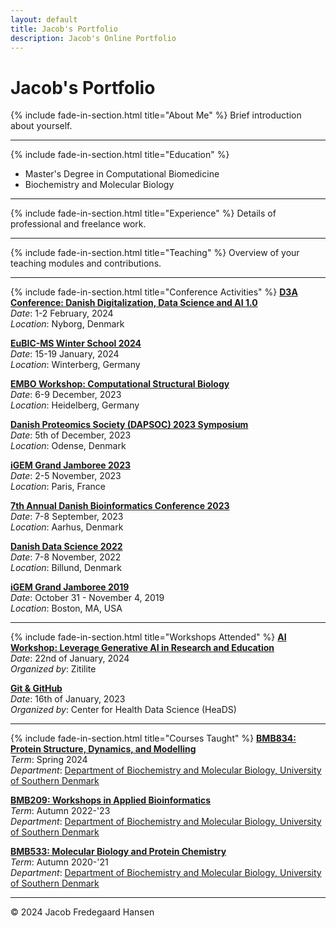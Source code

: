 ```yaml
---
layout: default
title: Jacob's Portfolio
description: Jacob's Online Portfolio
---
```


# Jacob's Portfolio


{% include fade-in-section.html title="About Me" %}
Brief introduction about yourself.
<!-- Adding ID for scrolling -->
<div id="about-me"></div>

---


{% include fade-in-section.html title="Education" %}
- Master's Degree in Computational Biomedicine
- Biochemistry and Molecular Biology
<!-- Adding ID for scrolling -->
<div id="education"></div>

---

{% include fade-in-section.html title="Experience" %}
Details of professional and freelance work.
<!-- Adding ID for scrolling -->
<div id="experience"></div>

---

{% include fade-in-section.html title="Teaching" %}
Overview of your teaching modules and contributions.
<!-- Adding ID for scrolling -->
<div id="teaching"></div>

---

{% include fade-in-section.html title="Conference Activities" %}
**[D3A Conference: Danish Digitalization, Data Science and AI 1.0](https://d3aconference.dk/)**  
_Date_: 1-2 February, 2024  
_Location_: Nyborg, Denmark

**[EuBIC-MS Winter School 2024](https://eubic-ms.org/)**  
_Date_: 15-19 January, 2024  
_Location_: Winterberg, Germany

**[EMBO Workshop: Computational Structural Biology](https://www.embl.org/about/info/course-and-conference-office/events/csb23-01/#vf-tabs__section-overview)**  
_Date_: 6-9 December, 2023  
_Location_: Heidelberg, Germany

**[Danish Proteomics Society (DAPSOC) 2023 Symposium](https://dapsoc.org/)**  
_Date_: 5th of December, 2023  
_Location_: Odense, Denmark

**[iGEM Grand Jamboree 2023](https://jamboree.igem.org/)**  
_Date_: 2-5 November, 2023  
_Location_: Paris, France

**[7th Annual Danish Bioinformatics Conference 2023](https://elixir-europe.org/about-us/who-we-are/nodes/denmark)**  
_Date_: 7-8 September, 2023  
_Location_: Aarhus, Denmark

**[Danish Data Science 2022](https://ddsa.dk/)**  
_Date_: 7-8 November, 2022  
_Location_: Billund, Denmark

**[iGEM Grand Jamboree 2019](https://jamboree.igem.org/)**  
_Date_: October 31 - November 4, 2019  
_Location_: Boston, MA, USA

---


{% include fade-in-section.html title="Workshops Attended" %}
**[AI Workshop: Leverage Generative AI in Research and Education](https://www.zitilite.com/)**  
_Date_: 22nd of January, 2024  
_Organized by_: Zitilite

**[Git & GitHub](https://heads.ku.dk/)**  
_Date_: 16th of January, 2023  
_Organized by_: Center for Health Data Science (HeaDS)

---

{% include fade-in-section.html title="Courses Taught" %}
**[BMB834: Protein Structure, Dynamics, and Modelling](https://odin.sdu.dk/sitecore/index.php?a=searchfagbesk&internkode=bmb834&lang=en)**  
_Term_: Spring 2024  
_Department_: [Department of Biochemistry and Molecular Biology, University of Southern Denmark](https://www.sdu.dk/en/om_sdu/institutter_centre/bmb_biokemi_og_molekylaer_biologi)

**[BMB209: Workshops in Applied Bioinformatics](https://odin.sdu.dk/sitecore/index.php?a=searchfagbesk&internkode=bmb209&lang=en)**  
_Term_: Autumn 2022-'23  
_Department_: [Department of Biochemistry and Molecular Biology, University of Southern Denmark](https://www.sdu.dk/en/om_sdu/institutter_centre/bmb_biokemi_og_molekylaer_biologi)

**[BMB533: Molecular Biology and Protein Chemistry](https://odin.sdu.dk/sitecore/index.php?a=searchfagbesk&internkode=bmb533&lang=en)**  
_Term_: Autumn 2020-'21  
_Department_: [Department of Biochemistry and Molecular Biology, University of Southern Denmark](https://www.sdu.dk/en/om_sdu/institutter_centre/bmb_biokemi_og_molekylaer_biologi)

---

<footer>
<p>&copy; 2024 Jacob Fredegaard Hansen</p>
</footer>
